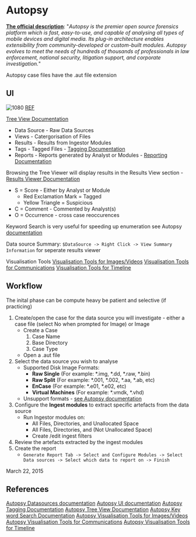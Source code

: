 # Autopsy

[**The official description**](https://www.autopsy.com/): "_Autopsy is the premier open source forensics platform which is fast, easy-to-use, and capable of analysing all types of mobile devices and digital media. Its plug-in architecture enables extensibility from community-developed or custom-built modules. Autopsy evolves to meet the needs of hundreds of thousands of professionals in law enforcement, national security, litigation support, and corporate investigation._"

Autopsy case files have the .aut file extension

##  UI

![1080](autospyui.png)
[REF](http://sleuthkit.org/autopsy/docs/user-docs/4.12.0/uilayout_page.html)

[Tree View Documentation](http://sleuthkit.org/autopsy/docs/user-docs/4.12.0/tree_viewer_page.html)
- Data Source - Raw Data Sources
- Views - Catergorisation of Files
- Results - Results from Ingestor Modules
- Tags - Tagged Files - [Tagging Documentation](http://sleuthkit.org/autopsy/docs/user-docs/4.12.0/tagging_page.html)
- Reports - Reports generated by Analyst or Modules - [Reporting Documentation](http://sleuthkit.org/autopsy/docs/user-docs/4.12.0/reporting_page.html)

Browsing the Tree Viewer will display results in the Results View section - [Results Viewer Documentation](http://sleuthkit.org/autopsy/docs/user-docs/4.12.0/result_viewer_page.html)
- S = Score - Either by Analyst or Module 
	- Red Exclamation Mark = Tagged
	- Yellow Triangle = Suspicious
- C = Comment - Commented by Analyst(s)
- O = Occurrence - cross case reoccurences 

Keyword Search is very useful for speeding up enumeration see Autopsy [documentation](http://sleuthkit.org/autopsy/docs/user-docs/4.12.0/ad_hoc_keyword_search_page.html)

Data source Summary: `$DataSource -> Right Click -> View Summary Information` for seperate results viewer 

Visualisation Tools
[Visualisation Tools for Images/Videos](http://sleuthkit.org/autopsy/docs/user-docs/4.12.0/image_gallery_page.html)
[Visualisation Tools for Communications](http://sleuthkit.org/autopsy/docs/user-docs/4.12.0/communications_page.html)
[Visualisation Tools for Timeline](http://sleuthkit.org/autopsy/docs/user-docs/4.12.0/timeline_page.html)


## Workflow

The inital phase can be compute heavy  be patient and selective (if practicing) 

1.  Create/open the case for the data source you will investigate - either a case file (select No when prompted for Image) or Image
	- Create a Case
		1. Case Name
		2. Base Directory
		3. Case Type
	- Open a .aut file 
2.  Select the data source you wish to analyse
	 - Supported Disk Image Formats:
		-   **Raw Single** (For example: *.img, *.dd, *.raw, *.bin)
		-   **Raw Split** (For example: *.001, *.002, *.aa, *.ab, etc)
		-   **EnCase** (For example: *.e01, *.e02, etc)
		-   **Virtual Machines** (For example: *.vmdk, *.vhd)
	- Unsupport formats - [see Autopsy documentation](http://sleuthkit.org/autopsy/docs/user-docs/4.12.0/ds_page.html) 
1.  Configure the **Ingest modules** to extract specific artefacts from the data source
	 -  Run Ingestor modules on:
		 - All Files, Directories, and Unallocated Space
		 - All Files, Directories, and (Not Unallocated Space)
		 - Create /edit ingest filters
3.  Review the artefacts extracted by the ingest modules
4.  Create the report
	- `Generate Report Tab -> Select and Configure Modules -> Select Data sources -> Select which data to report on -> Finish`

March 22, 2015
##  References

[Autopsy Datasources documentation](http://sleuthkit.org/autopsy/docs/user-docs/4.12.0/ds_page.html) 
[Autopsy UI documentation](http://sleuthkit.org/autopsy/docs/user-docs/4.12.0/uilayout_page.html)
[Autopsy Tagging Documentation](http://sleuthkit.org/autopsy/docs/user-docs/4.12.0/tagging_page.html)
[Autopsy Tree View Documentation](http://sleuthkit.org/autopsy/docs/user-docs/4.12.0/tree_viewer_page.html)
[Autopsy Key word Search Documentation](http://sleuthkit.org/autopsy/docs/user-docs/4.12.0/ad_hoc_keyword_search_page.html)
[Autopsy Visualisation Tools for Images/Videos](http://sleuthkit.org/autopsy/docs/user-docs/4.12.0/image_gallery_page.html)
[Autopsy Visualisation Tools for Communications](http://sleuthkit.org/autopsy/docs/user-docs/4.12.0/communications_page.html)
[Autopsy Visualisation Tools for Timeline](http://sleuthkit.org/autopsy/docs/user-docs/4.12.0/timeline_page.html)